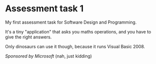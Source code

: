 # Assessment task 1

My first assessment task for Software Design and Programming.

It's a tiny "application" that asks you maths operations, and you have to give the right answers.

Only dinosaurs can use it though, because it runs Visual Basic 2008.

*Sponsored by Microsoft* (nah, just kidding)